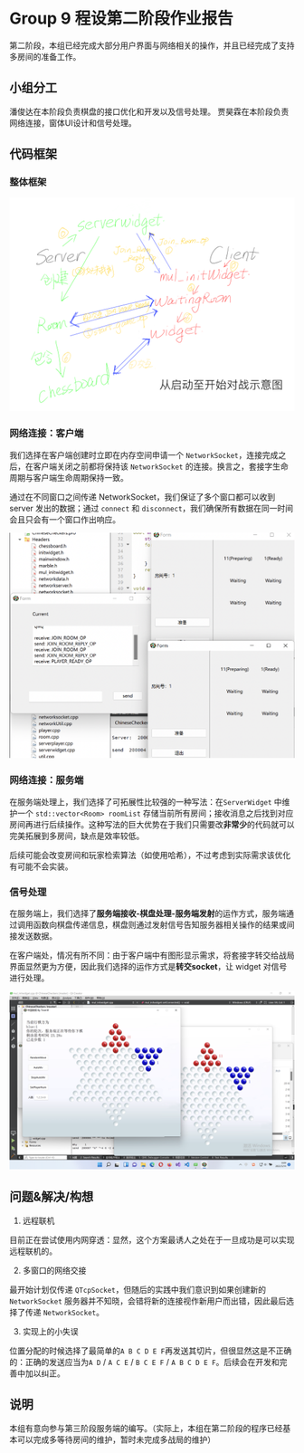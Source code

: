# Group 9 程设第二阶段作业报告

第二阶段，本组已经完成大部分用户界面与网络相关的操作，并且已经完成了支持多房间的准备工作。

## 小组分工

潘俊达在本阶段负责棋盘的接口优化和开发以及信号处理。
贾昊霖在本阶段负责网络连接，窗体UI设计和信号处理。

## 代码框架

### 整体框架

![](image/show.png)

### 网络连接：客户端

我们选择在客户端创建时立即在内存空间申请一个 `NetworkSocket`，连接完成之后，在客户端关闭之前都将保持该 `NetworkSocket` 的连接。换言之，套接字生命周期与客户端生命周期保持一致。

通过在不同窗口之间传递 NetworkSocket，我们保证了多个窗口都可以收到 server 发出的数据；通过 `connect` 和 `disconnect`，我们确保所有数据在同一时间会且只会有一个窗口作出响应。

![](image/server_client.png)

### 网络连接：服务端

在服务端处理上，我们选择了可拓展性比较强的一种写法：在`ServerWidget` 中维护一个 `std::vector<Room> roomList` 存储当前所有房间；接收消息之后找到对应房间再进行后续操作。这种写法的巨大优势在于我们只需要改**非常少**的代码就可以完美拓展到多房间，缺点是效率较低。

后续可能会改变房间和玩家检索算法（如使用哈希），不过考虑到实际需求该优化有可能不会实装。

### 信号处理

在服务端上，我们选择了**服务端接收-棋盘处理-服务端发射**的运作方式，服务端通过调用函数向棋盘传递信息，棋盘则通过发射信号告知服务器相关操作的结果或间接发送数据。

在客户端处，情况有所不同：由于客户端中有图形显示需求，将套接字转交给战局界面显然更为方便，因此我们选择的运作方式是**转交socket**，让 widget 对信号进行处理。

![](image/2Clients_running.png)

## 问题&解决/构想

1. 远程联机

目前正在尝试使用内网穿透：显然，这个方案最诱人之处在于一旦成功是可以实现远程联机的。

2. 多窗口的网络交接

最开始计划仅传递 `QTcpSocket`，但随后的实践中我们意识到如果创建新的 `NetworkSocket` 服务器并不知晓，会错将新的连接视作新用户而出错，因此最后选择了传递 `NetworkSocket`。

3. 实现上的小失误

位置分配的时候选择了最简单的`A B C D E F`再发送其切片，但很显然这是不正确的：正确的发送应当为`A D` / `A C E` / `B C E F` / `A B C D E F`。后续会在开发和完善中加以纠正。

## 说明

本组有意向参与第三阶段服务端的编写。（实际上，本组在第二阶段的程序已经基本可以完成多等待房间的维护，暂时未完成多战局的维护）

